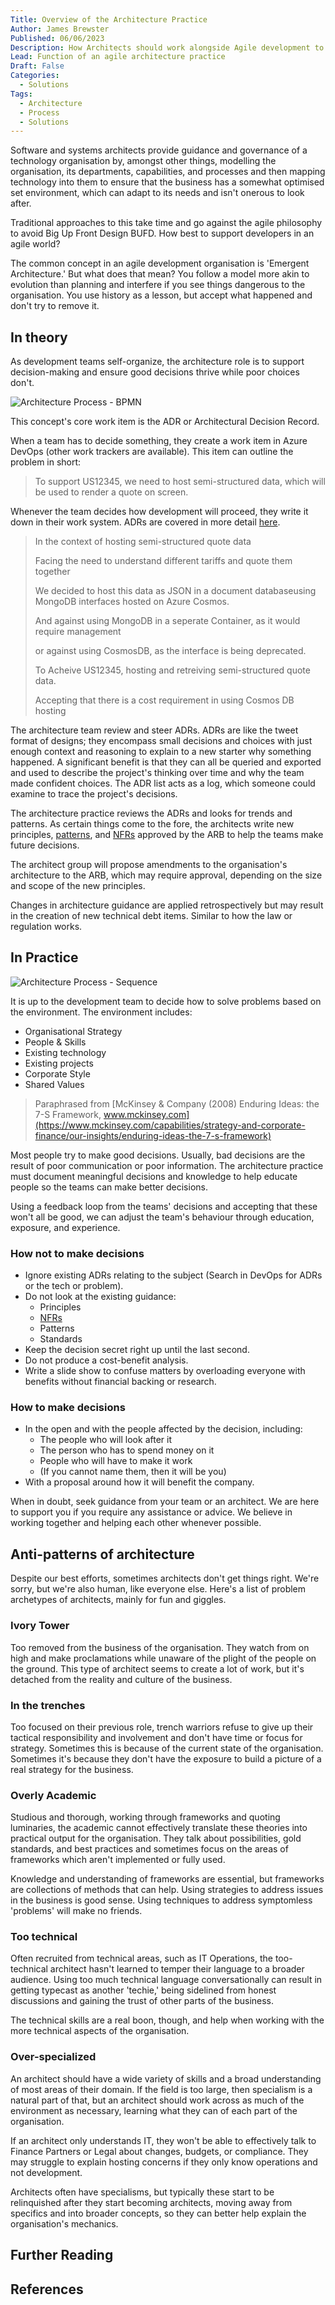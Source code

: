 ```yaml
---
Title: Overview of the Architecture Practice
Author: James Brewster
Published: 06/06/2023
Description: How Architects should work alongside Agile development to enable faster decision-making and reduce risk.
Lead: Function of an agile architecture practice
Draft: False
Categories:
  - Solutions
Tags:
  - Architecture
  - Process
  - Solutions
---
```

Software and systems architects provide guidance and governance of a technology organisation by, amongst other things, modelling the organisation, its departments, capabilities, and processes and then mapping technology into them to ensure that the business has a somewhat optimised set environment, which can adapt to its needs and isn't onerous to look after.

Traditional approaches to this take time and go against the agile philosophy to avoid Big Up Front Design BUFD. How best to support developers in an agile world?

The common concept in an agile development organisation is 'Emergent Architecture.' But what does that mean? You follow a model more akin to evolution than planning and interfere if you see things dangerous to the organisation. You use history as a lesson, but accept what happened and don't try to remove it.

## In theory

As development teams self-organize, the architecture role is to support decision-making and ensure good decisions thrive while poor choices don't.

![Architecture Process - BPMN](../../media/architecture-process-bpmn.png)

This concept's core work item is the ADR or Architectural Decision Record.

When a team has to decide something, they create a work item in Azure DevOps (other work trackers are available). This item can outline the problem in short:

> To support US12345, we need to host semi-structured data, which will be used to render a quote on screen.

Whenever the team decides how development will proceed, they write it down in their work system. ADRs are covered in more detail [here](xref:architecture-decision-records).

> In the context of hosting semi-structured quote data
>
> Facing the need to understand different tariffs and quote them together
>
> We decided to host this data as JSON in a document databaseusing MongoDB interfaces hosted on Azure Cosmos.
>
> And against using MongoDB in a seperate Container, as it would require management
>
> or against using CosmosDB, as the interface is being deprecated.
>
> To Acheive US12345, hosting and retreiving semi-structured quote data.
>
> Accepting that there is a cost requirement in using Cosmos DB hosting

The architecture team review and steer ADRs. ADRs are like the tweet format of designs; they encompass small decisions and choices with just enough context and reasoning to explain to a new starter why something happened. A significant benefit is that they can all be queried and exported and used to describe the project's thinking over time and why the team made confident choices. The ADR list acts as a log, which someone could examine to trace the project's decisions.

The architecture practice reviews the ADRs and looks for trends and patterns. As certain things come to the fore, the architects write new principles, [patterns](xref:patterns), and [NFRs](xref:nfrs) approved by the ARB to help the teams make future decisions.

The architect group will propose amendments to the organisation's architecture to the ARB, which may require approval, depending on the size and scope of the new principles.

Changes in architecture guidance are applied retrospectively but may result in the creation of new technical debt items. Similar to how the law or regulation works.

## In Practice

![Architecture Process - Sequence](../../media/architecture-process-sequence-diagram.png)

It is up to the development team to decide how to solve problems based on the environment. The environment includes:

* Organisational Strategy
* People & Skills
* Existing technology
* Existing projects
* Corporate Style
* Shared Values

> Paraphrased from [McKinsey & Company (2008) Enduring Ideas: the 7-S Framework, www.mckinsey.com](https://www.mckinsey.com/capabilities/strategy-and-corporate-finance/our-insights/enduring-ideas-the-7-s-framework)

Most people try to make good decisions. Usually, bad decisions are the result of poor communication or poor information. The architecture practice must document meaningful decisions and knowledge to help educate people so the teams can make better decisions.

Using a feedback loop from the teams' decisions and accepting that these won't all be good, we can adjust the team's behaviour through education, exposure, and experience.

### How not to make decisions

* Ignore existing ADRs relating to the subject (Search in DevOps for ADRs or the tech or problem).
* Do not look at the existing guidance:
  * Principles
  * [NFRs](xref:nfrs)
  * Patterns
  * Standards
* Keep the decision secret right up until the last second.
* Do not produce a cost-benefit analysis.
* Write a slide show to confuse matters by overloading everyone with benefits without financial backing or research.

### How to make decisions

* In the open and with the people affected by the decision, including:
  * The people who will look after it
  * The person who has to spend money on it
  * People who will have to make it work
  * (If you cannot name them, then it will be you)
* With a proposal around how it will benefit the company.

When in doubt, seek guidance from your team or an architect. We are here to support you if you require any assistance or advice. We believe in working together and helping each other whenever possible.

## Anti-patterns of architecture

Despite our best efforts, sometimes architects don't get things right. We're sorry, but we're also human, like everyone else. Here's a list of problem archetypes of architects, mainly for fun and giggles.

### Ivory Tower

Too removed from the business of the organisation. They watch from on high and make proclamations while unaware of the plight of the people on the ground. This type of architect seems to create a lot of work, but it's detached from the reality and culture of the business.

### In the trenches

Too focused on their previous role, trench warriors refuse to give up their tactical responsibility and involvement and don't have time or focus for strategy. Sometimes this is because of the current state of the organisation. Sometimes it's because they don't have the exposure to build a picture of a real strategy for the business.

### Overly Academic

Studious and thorough, working through frameworks and quoting luminaries, the academic cannot effectively translate these theories into practical output for the organisation. They talk about possibilities, gold standards, and best practices and sometimes focus on the areas of frameworks which aren't implemented or fully used.

Knowledge and understanding of frameworks are essential, but frameworks are collections of methods that can help. Using strategies to address issues in the business is good sense. Using techniques to address symptomless 'problems' will make no friends.

### Too technical

Often recruited from technical areas, such as IT Operations, the too-technical architect hasn't learned to temper their language to a broader audience. Using too much technical language conversationally can result in getting typecast as another 'techie,' being sidelined from honest discussions and gaining the trust of other parts of the business.

The technical skills are a real boon, though, and help when working with the more technical aspects of the organisation.

### Over-specialized

An architect should have a wide variety of skills and a broad understanding of most areas of their domain. If the field is too large, then specialism is a natural part of that, but an architect should work across as much of the environment as necessary, learning what they can of each part of the organisation.

If an architect only understands IT, they won't be able to effectively talk to Finance Partners or Legal about changes, budgets, or compliance. They may struggle to explain hosting concerns if they only know operations and not development.

Architects often have specialisms, but typically these start to be relinquished after they start becoming architects, moving away from specifics and into broader concepts, so they can better help explain the organisation's mechanics.

## Further Reading

## References
